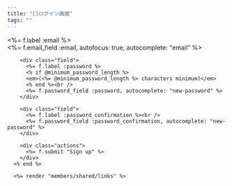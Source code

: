 ```yaml
---
title: "[]ログイン画面"
tags: ""
---
```


<%= f.label :email %><br />
              <%= f.email_field :email, autofocus: true, autocomplete: "email" %>
        

        <div class="field">
          <%= f.label :password %>
          <% if @minimum_password_length %>
          <em>(<%= @minimum_password_length %> characters minimum)</em>
          <% end %><br />
          <%= f.password_field :password, autocomplete: "new-password" %>
        </div>

        <div class="field">
          <%= f.label :password_confirmation %><br />
          <%= f.password_field :password_confirmation, autocomplete: "new-password" %>
        </div>

        <div class="actions">
          <%= f.submit "Sign up" %>
        </div>
      <% end %>

      <%= render "members/shared/links" %>

